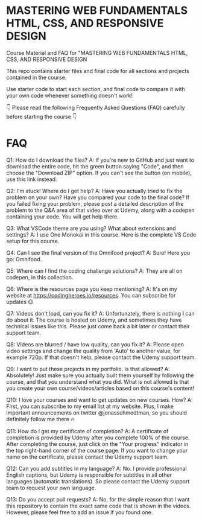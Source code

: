 # MASTERING WEB FUNDAMENTALS HTML, CSS, AND RESPONSIVE DESIGN
Course Material and FAQ for "MASTERING WEB FUNDAMENTALS HTML, CSS, AND RESPONSIVE DESIGN

This repo contains starter files and final code for all sections and projects contained in the course.

Use starter code to start each section, and final code to compare it with your own code whenever something doesn't work!

👇 Please read the following Frequently Asked Questions (FAQ) carefully before starting the course 👇

# FAQ
Q1: How do I download the files?
A: If you're new to GitHub and just want to download the entire code, hit the green button saying "Code", and then choose the "Download ZIP" option. If you can't see the button (on mobile), use this link instead.

Q2: I'm stuck! Where do I get help?
A: Have you actually tried to fix the problem on your own? Have you compared your code to the final code? If you failed fixing your problem, please post a detailed description of the problem to the Q&A area of that video over at Udemy, along with a codepen containing your code. You will get help there.

Q3: What VSCode theme are you using? What about extensions and settings?
A: I use One Monokai in this course. Here is the complete VS Code setup for this course.

Q4: Can I see the final version of the Omnifood project?
A: Sure! Here you go: Omnifood.

Q5: Where can I find the coding challenge solutions?
A: They are all on codepen, in this collection.

Q6: Where is the resources page you keep mentioning?
A: It's on my website at https://codingheroes.io/resources. You can subscribe for updates 😉

Q7: Videos don't load, can you fix it?
A: Unfortunately, there is nothing I can do about it. The course is hosted on Udemy, and sometimes they have technical issues like this. Please just come back a bit later or contact their support team.

Q8: Videos are blurred / have low quality, can you fix it?
A: Please open video settings and change the quality from 'Auto' to another value, for example 720p. If that doesn't help, please contact the Udemy support team.

Q9: I want to put these projects in my portfolio. Is that allowed?
A: Absolutely! Just make sure you actually built them yourself by following the course, and that you understand what you did. What is not allowed is that you create your own course/videos/articles based on this course's content!

Q10: I love your courses and want to get updates on new courses. How?
A: First, you can subscribe to my email list at my website. Plus, I make important announcements on twitter @jonasschmedtman, so you should definitely follow me there 🔥

Q11: How do I get my certificate of completion?
A: A certificate of completion is provided by Udemy after you complete 100% of the course. After completing the course, just click on the "Your progress" indicator in the top right-hand corner of the course page. If you want to change your name on the certificate, please contact the Udemy support team.

Q12: Can you add subtitles in my language?
A: No. I provide professional English captions, but Udemy is responsible for subtitles in all other languages (automatic translations). So please contact the Udemy support team to request your own language.

Q13: Do you accept pull requests?
A: No, for the simple reason that I want this repository to contain the exact same code that is shown in the videos. However, please feel free to add an issue if you found one.
